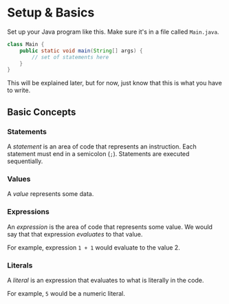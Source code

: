 # Setup & Basics
Set up your Java program like this. Make sure it's in a file called `Main.java`.

```java
class Main {
	public static void main(String[] args) {
		// set of statements here
	}
}
```

This will be explained later, but for now, just know that this is what you have to write.

## Basic Concepts
### Statements
A *statement* is an area of code that represents an instruction. Each statement must end in a semicolon (`;`). Statements are executed sequentially.

### Values
A *value* represents some data.

### Expressions
An *expression* is the area of code that represents some value. We would say that that expression *evaluates* to that value.

For example, expression `1 + 1` would evaluate to the value 2.

### Literals
A *literal* is an expression that evaluates to what is literally in the code.

For example, `5` would be a numeric literal.
